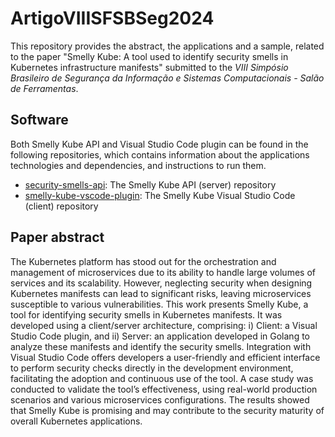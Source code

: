 # ArtigoVIIISFSBSeg2024

This repository provides the abstract, the applications and a sample, related to the paper "Smelly Kube: A tool used to identify security smells in Kubernetes infrastructure manifests" submitted to the *VIII Simpósio Brasileiro de Segurança da Informação e Sistemas Computacionais - Salão de Ferramentas*.

## Software
Both Smelly Kube API and Visual Studio Code plugin can be found in the following repositories, which contains information about the applications technologies and dependencies, and instructions to run them.

- [security-smells-api](https://github.com/VitorOriel/security-smells-api): The Smelly Kube API (server) repository
- [smelly-kube-vscode-plugin](https://github.com/VitorOriel/smelly-kube-vscode-plugin): The Smelly Kube Visual Studio Code (client) repository

## Paper abstract
The Kubernetes platform has stood out for the orchestration and management of microservices due to its ability to handle large volumes of services and its scalability. However, neglecting security when designing Kubernetes manifests can lead to significant risks, leaving microservices susceptible to various vulnerabilities. This work presents Smelly Kube, a tool for identifying security smells in Kubernetes manifests. It was developed using a client/server architecture, comprising: i) Client: a Visual Studio Code plugin, and ii) Server: an application developed in Golang to analyze these manifests and identify the security smells. Integration with Visual Studio Code offers developers a user-friendly and efficient interface to perform security checks directly in the development environment, facilitating the adoption and continuous use of the tool. A case study was conducted to validate the tool’s effectiveness, using real-world production scenarios and various microservices configurations. The results showed that Smelly Kube is promising and may contribute to the security maturity of overall Kubernetes applications.
